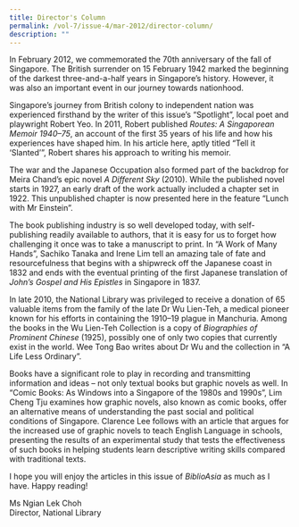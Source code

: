 ```yaml
---
title: Director's Column
permalink: /vol-7/issue-4/mar-2012/director-column/
description: ""
---
```

In February 2012, we commemorated the 70th anniversary of the fall of Singapore. The British surrender on 15 February 1942 marked the beginning of the darkest three-and-a-half years in Singapore’s history. However, it was also an important event in our journey towards nationhood.

Singapore’s journey from British colony to independent nation was experienced firsthand by the writer of this issue’s “Spotlight”, local poet and playwright Robert Yeo. In 2011, Robert published *Routes: A Singaporean Memoir 1940–75*, an account of the first 35 years of his life
and how his experiences have shaped him. In his article here, aptly titled “Tell it ‘Slanted’”, Robert shares his approach to writing his memoir.

The war and the Japanese Occupation also formed part of the backdrop for Meira Chand’s epic novel *A Different Sky* (2010). While the published novel starts in 1927, an early draft of the work actually included a chapter set in 1922. This unpublished chapter is now presented here in the feature “Lunch with Mr Einstein”.

The book publishing industry is so well developed today, with self-publishing readily available to authors, that it is easy for us to forget how challenging it once was to take a manuscript to print. In “A Work of Many Hands”, Sachiko Tanaka and Irene Lim tell an amazing tale of fate and resourcefulness that begins with a shipwreck off the Japanese coast in 1832 and ends with the eventual printing of the first Japanese translation of *John’s Gospel and His Epistles* in Singapore in 1837.
 
In late 2010, the National Library was privileged to receive a donation of 65 valuable items from the family of the late Dr Wu Lien-Teh, a medical pioneer known for his efforts in containing the 1910–19 plague in Manchuria. Among the books in the Wu Lien-Teh Collection is a copy of
*Biographies of Prominent Chinese* (1925), possibly one of only two copies that currently exist in the world. Wee Tong Bao writes about Dr Wu and the collection in “A Life Less Ordinary”. 

Books have a significant role to play in recording and transmitting information and ideas – not only textual books but graphic novels as well. In “Comic Books: As Windows into a Singapore of the 1980s and 1990s”, Lim Cheng Tju examines how graphic novels, also known as comic books, offer an alternative means of understanding the past social and political conditions of Singapore. Clarence Lee follows with an article that argues for the increased use of graphic novels to teach English Language in schools, presenting the results of an experimental study that tests the effectiveness of such books in helping students learn descriptive writing skills compared with traditional texts.

I hope you will enjoy the articles in this issue of
*BiblioAsia* as much as I have. Happy reading!


Ms Ngian Lek Choh<br>
Director, National Library